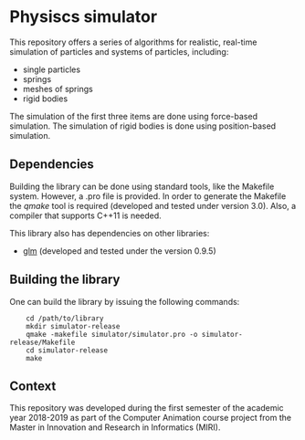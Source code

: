 # Physiscs simulator

This repository offers a series of algorithms for realistic, real-time
simulation of particles and systems of particles, including:
- single particles
- springs
- meshes of springs
- rigid bodies

The simulation of the first three items are done using force-based simulation.
The simulation of rigid bodies is done using position-based simulation.

## Dependencies

Building the library can be done using standard tools, like the Makefile
system. However, a .pro file is provided. In order to generate the Makefile
the _qmake_ tool is required (developed and tested under version 3.0). Also,
a compiler that supports C++11 is needed.

This library also has dependencies on other libraries:
- [glm](https://glm.g-truc.net/0.9.9/index.html) (developed and tested under
the version 0.9.5)

## Building the library

One can build the library by issuing the following commands:

        cd /path/to/library
        mkdir simulator-release
        qmake -makefile simulator/simulator.pro -o simulator-release/Makefile
        cd simulator-release
        make

## Context

This repository was developed during the first semester of the academic
year 2018-2019 as part of the Computer Animation course project from the
Master in Innovation and Research in Informatics (MIRI).
